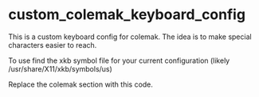 # custom_colemak_keyboard_config
This is a custom keyboard config for colemak. The idea is to make special characters easier to reach. 

To use find the xkb symbol file for your current configuration (likely /usr/share/X11/xkb/symbols/us)

Replace the colemak section with this code.
